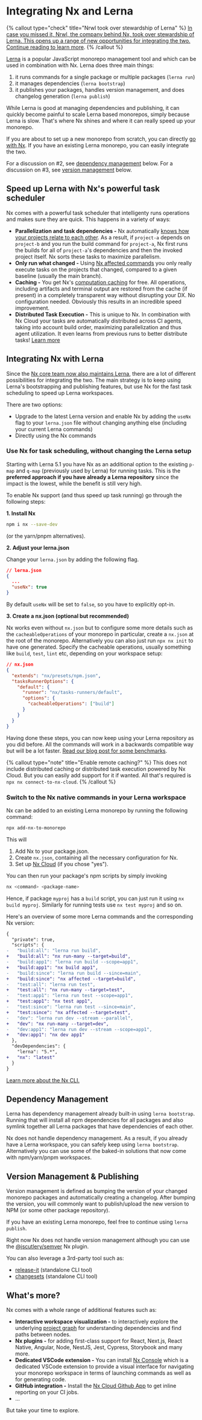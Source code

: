 # Integrating Nx and Lerna

{% callout type="check" title="Nrwl took over stewardship of Lerna" %}
[In case you missed it, Nrwl, the company behind Nx, took over stewardship of Lerna. This opens up a range of new opportunities for integrating the two. Continue reading to learn more](https://blog.nrwl.io/lerna-is-dead-long-live-lerna-61259f97dbd9).
{% /callout %}

[Lerna](https://lerna.js.org/) is a popular JavaScript monorepo management tool and which can be used in combination with Nx. Lerna does three main things:

1. it runs commands for a single package or multiple packages (`lerna run`)
2. it manages dependencies (`lerna bootstrap`)
3. it publishes your packages, handles version management, and does changelog generation (`lerna publish`)

While Lerna is good at managing dependencies and publishing, it can quickly become painful to scale Lerna based monorepos, simply because Lerna is slow. That's where Nx shines and where it can really speed up your monorepo.

If you are about to set up a new monorepo from scratch, you can directly [go with Nx](/getting-started/nx-setup). If you have an existing Lerna monorepo, you can easily integrate the two.

For a discussion on #2, see [dependency management](#dependency-management) below. For a discussion on #3, see [version management](#version-Management--publishing) below.

## Speed up Lerna with Nx's powerful task scheduler

Nx comes with a powerful task scheduler that intelligenty runs operations and makes sure they are quick. This happens in a variety of ways:

- **Parallelization and task dependencies -** Nx automatically [knows how your projects relate to each other](/structure/dependency-graph). As a result, if `project-a` depends on `project-b` and you run the build command for `project-a`, Nx first runs the builds for all of `project-a`'s dependencies and then the invoked project itself. Nx sorts these tasks to maximize parallelism.
- **Only run what changed -** Using [Nx affected commands](/using-nx/affected) you only really execute tasks on the projects that changed, compared to a given baseline (usually the main branch).
- **Caching -** You get Nx's [computation caching](/using-nx/caching) for free. All operations, including artifacts and terminal output are restored from the cache (if present) in a completely transparent way without disrupting your DX. No configuration needed. Obviously this results in an incredible speed improvement.
- **Distributed Task Execution -** This is unique to Nx. In combination with Nx Cloud your tasks are automatically distributed across CI agents, taking into account build order, maximizing parallelization and thus agent utilization. It even learns from previous runs to better distribute tasks! [Learn more](/using-nx/dte)

## Integrating Nx with Lerna

Since the [Nx core team now also maintains Lerna](https://blog.nrwl.io/lerna-is-dead-long-live-lerna-61259f97dbd9), there are a lot of different possibilities for integrating the two. The main strategy is to keep using Lerna's bootstrapping and publishing features, but use Nx for the fast task scheduling to speed up Lerna workspaces.

There are two options:

- Upgrade to the latest Lerna version and enable Nx by adding the `useNx` flag to your `lerna.json` file without changing anything else (including your current Lerna commands)
- Directly using the Nx commands

### Use Nx for task scheduling, without changing the Lerna setup

Starting with Lerna 5.1 you have Nx as an additional option to the existing `p-map` and `q-map` (previously used by Lerna) for running tasks. This is the **preferred approach if you have already a Lerna repository** since the impact is the lowest, while the benefit is still very high.

To enable Nx support (and thus speed up task running) go through the following steps:

**1. Install Nx**

```bash
npm i nx --save-dev
```

(or the yarn/pnpm alternatives).

**2. Adjust your lerna.json**

Change your `lerna.json` by adding the following flag.

```json
// lerna.json
{
  ...
  "useNx": true
}
```

By default `useNx` will be set to `false`, so you have to explicitly opt-in.

**3. Create a nx.json (optional but recommended)**

Nx works even without `nx.json` but to configure some more details such as the `cacheableOperations` of your monorepo in particular, create a `nx.json` at the root of the monorepo. Alternatively you can also just run `npx nx init` to have one generated. Specify the cacheable operations, usually something like `build`, `test`, `lint` etc, depending on your workspace setup:

```json
// nx.json
{
  "extends": "nx/presets/npm.json",
  "tasksRunnerOptions": {
    "default": {
      "runner": "nx/tasks-runners/default",
      "options": {
        "cacheableOperations": ["build"]
      }
    }
  }
}
```

Having done these steps, you can now keep using your Lerna repository as you did before. All the commands will work in a backwards compatible way but will be a lot faster. [Read our blog post for some benchmarks](https://blog.nrwl.io/lerna-used-to-walk-now-it-can-fly-eab7a0fe7700?source=friends_link&sk=6c827ec7c9adfc1c760ff2e3f3e05cc7).

{% callout type="note" title="Enable remote caching?" %}
This does not include distributed caching or distributed task execution powered by Nx Cloud. But you can easily add support for it if wanted. All that's required is `npx nx connect-to-nx-cloud`.
{% /callout %}

### Switch to the Nx native commands in your Lerna workspace

Nx can be added to an existing Lerna monorepo by running the following command:

```bash
npx add-nx-to-monorepo
```

This will

1. Add Nx to your package.json.
2. Create `nx.json`, containing all the necessary configuration for Nx.
3. Set up [Nx Cloud](https://nx.app) (if you chose "yes").

You can then run your package's npm scripts by simply invoking

```bash
nx <command> <package-name>
```

Hence, if package `myproj` has a `build` script, you can just run it using `nx build myproj`. Similarly for running tests use `nx test myproj` and so on.

Here's an overview of some more Lerna commands and the corresponding Nx version:

```diff
{
  "private": true,
  "scripts": {
-   "build:all": "lerna run build",
+   "build:all": "nx run-many --target=build",
-   "build:app1": "lerna run build --scope=app1",
+   "build:app1": "nx build app1",
-   "build:since": "lerna run build --since=main",
+   "build:since": "nx affected --target=build",
-   "test:all": "lerna run test",
+   "test:all": "nx run-many --target=test",
-   "test:app1": "lerna run test --scope=app1",
+   "test:app1": "nx test app1",
-   "test:since": "lerna run test --since=main",
+   "test:since": "nx affected --target=test",
-   "dev": "lerna run dev --stream --parallel",
+   "dev": "nx run-many --target=dev",
-   "dev:app1": "lerna run dev --stream --scope=app1",
+   "dev:app1": "nx dev app1"
  },
  "devDependencies": {
    "lerna": "5.*",
+   "nx": "latest"
  }
}
```

[Learn more about the Nx CLI.](/using-nx/nx-cli)

## Dependency Management

Lerna has dependency management already built-in using `lerna bootstrap`. Running that will install all npm dependencies for all packages and also symlink together all Lerna packages that have dependencies of each other.

Nx does not handle dependency management. As a result, if you already have a Lerna workspace, you can safely keep using `lerna bootstrap`. Alternatively you can use some of the baked-in solutions that now come with npm/yarn/pnpm workspaces.

## Version Management & Publishing

Version management is defined as bumping the version of your changed monorepo packages and automatically creating a changelog. After bumping the version, you will commonly want to publish/upload the new version to NPM (or some other package repository).

If you have an existing Lerna monorepo, feel free to continue using `lerna publish`.

Right now Nx does not handle version management although you can use the [@jscutlery/semver](https://github.com/jscutlery/semver) Nx plugin.

You can also leverage a 3rd-party tool such as:

- [release-it](https://github.com/release-it/release-it) (standalone CLI tool)
- [changesets](https://github.com/changesets/changesets) (standalone CLI tool)

## What's more?

Nx comes with a whole range of additional features such as:

- **Interactive workspace visualization -** to interactively explore the underlying [project graph](/structure/dependency-graph) for understanding dependencies and find paths between nodes.
- **Nx plugins -** for adding first-class support for React, Next.js, React Native, Angular, Node, NestJS, Jest, Cypress, Storybook and many more.
- **Dedicated VSCode extension -** You can install [Nx Console](/using-nx/console) which is a dedicated VSCode extension to provide a visual interface for navigating your monorepo workspace in terms of launching commands as well as for generating code.
- **GitHub integration -** Install the [Nx Cloud Github App](https://github.com/apps/nx-cloud) to get inline reporting on your CI jobs.
- ...

But take your time to explore.
